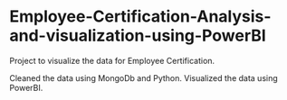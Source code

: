 # Employee-Certification-Analysis-and-visualization-using-PowerBI

Project to visualize the data for Employee Certification. 

Cleaned the data using MongoDb and Python.
Visualized the data using PowerBI.
